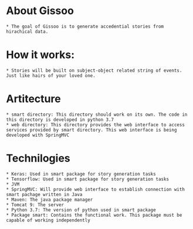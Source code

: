 # About Gissoo
	* The goal of Gissoo is to generate accedential stories from hirachical data.

# How it works:
	* Stories will be built on subject-object related string of events. Just like hairs of your loved one. 

# Artitecture
	* smart directory: This directory should work on its own. The code in this directory is developed in python 3.7
	* web directory: This directory provides the web interface to access services provided by smart directory. This web interface is being developed with SpringMVC

# Technilogies
	* Keras: Used in smart package for story generation tasks
	* Tensorflow: Used in smart package for story generation tasks
	* JVM
	* SpringMVC: Will provide web interface to establish connection with smart pachage written in Java
	* Maven: The java package manager
	* Tomcat 9: The server
	* Python 3.7: The version of python used in smart package
	* Package smart: Contains the functional work. This package must be capable of working independently
